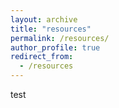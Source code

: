 ```yaml
---
layout: archive
title: "resources"
permalink: /resources/
author_profile: true
redirect_from:
  - /resources
---
```



test
